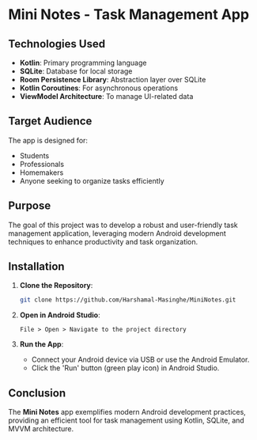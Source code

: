 # Mini Notes - Task Management App

## Technologies Used

- **Kotlin**: Primary programming language
- **SQLite**: Database for local storage
- **Room Persistence Library**: Abstraction layer over SQLite
- **Kotlin Coroutines**: For asynchronous operations
- **ViewModel Architecture**: To manage UI-related data

## Target Audience

The app is designed for:
- Students
- Professionals
- Homemakers
- Anyone seeking to organize tasks efficiently

## Purpose

The goal of this project was to develop a robust and user-friendly task management application, leveraging modern Android development techniques to enhance productivity and task organization.

## Installation

1. **Clone the Repository**: 
    ```bash
    git clone https://github.com/Harshamal-Masinghe/MiniNotes.git
    ```

2. **Open in Android Studio**: 
    ```plaintext
    File > Open > Navigate to the project directory
    ```

3. **Run the App**:
    - Connect your Android device via USB or use the Android Emulator.
    - Click the 'Run' button (green play icon) in Android Studio.

## Conclusion

The **Mini Notes** app exemplifies modern Android development practices, providing an efficient tool for task management using Kotlin, SQLite, and MVVM architecture.
